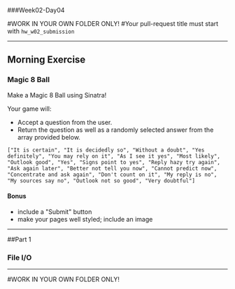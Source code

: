 ###Week02-Day04

#WORK IN YOUR OWN FOLDER ONLY!
#Your pull-request title must start with `hw_w02_submission`

---


## Morning Exercise

### Magic 8 Ball
 

Make a Magic 8 Ball using Sinatra!

Your game will:

- Accept a question from the user.
- Return the question as well as a randomly selected answer from 
  the array provided below.

```
["It is certain", "It is decidedly so", "Without a doubt", "Yes definitely", "You may rely on it", "As I see it yes", "Most likely", "Outlook good", "Yes", "Signs point to yes", "Reply hazy try again", "Ask again later", "Better not tell you now", "Cannot predict now", "Concentrate and ask again", "Don't count on it", "My reply is no", "My sources say no", "Outlook not so good", "Very doubtful"]
```


#### Bonus 

- include a "Submit" button
- make your pages well styled; include an image


---

##Part 1

### File I/O


----


#WORK IN YOUR OWN FOLDER ONLY!
